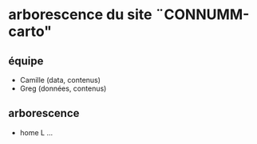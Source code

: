 # arborescence du site ¨CONNUMM-carto"

## équipe 

- Camille (data, contenus)
- Greg (données, contenus)


## arborescence

- home 
  L ... 
